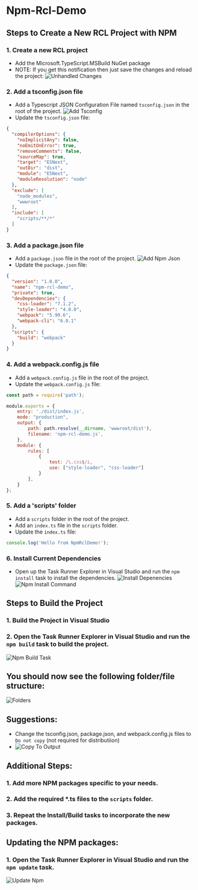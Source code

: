 # Npm-Rcl-Demo

## Steps to Create a New RCL Project with NPM
### 1. Create a new RCL project
-  Add the Microsoft.TypeScript.MSBuild NuGet package
-  NOTE: If you get this notification then just save the changes and reload the project:
![Unhandled Changes](unhandled-changes.png)

### 2. Add a tsconfig.json file
- Add a Typescript JSON Configuration File named `tsconfig.json` in the root of the project.
![Add Tsconfig](add-tsconfig.png)
- Update the `tsconfig.json` file:
```json
{
  "compilerOptions": {
    "noImplicitAny": false,
    "noEmitOnError": true,
    "removeComments": false,
    "sourceMap": true,
    "target": "ESNext",
    "outDir": "dist",
    "module": "ESNext",
    "moduleResolution": "node"
  },
  "exclude": [
    "node_modules",
    "wwwroot"
  ],
  "include": [
    "scripts/**/*"
  ]
}
```
### 3. Add a package.json file
- Add a `package.json` file in the root of the project.
![Add Npm Json](add-npm-json.png)
- Update the `package.json` file:
```json
{
  "version": "1.0.0",
  "name": "npm-rcl-demo",
  "private": true,
  "devDependencies": {
    "css-loader": "7.1.2",
    "style-loader": "4.0.0",
    "webpack": "5.99.6",
    "webpack-cli": "6.0.1"
  },
  "scripts": {
    "build": "webpack"
  }
}
```
### 4. Add a webpack.config.js file
- Add a `webpack.config.js` file in the root of the project.
- Update the `webpack.config.js` file:
```javascript
const path = require('path');

module.exports = {
    entry: './dist/index.js',
    mode: "production",
    output: {
        path: path.resolve(__dirname, 'wwwroot/dist'),
        filename: 'npm-rcl-demo.js',
    },
    module: {
        rules: [
            {
                test: /\.css$/i,
                use: ["style-loader", "css-loader"]
            }
        ],
    }
};
```
### 5. Add a 'scripts' folder
- Add a `scripts` folder in the root of the project.
- Add an `index.ts` file in the `scripts` folder.
- Update the `index.ts` file:
```typescript
console.log('Hello from NpmRclDemo!');
```

### 6. Install Current Dependencies
- Open up the Task Runner Explorer in Visual Studio and run the `npm install` task to install the dependencies.
![Install Depenencies](install-depenencies.png)
![Npm Install Command](npm-install-command.png)

## Steps to Build the Project
### 1. Build the Project in Visual Studio
### 2. Open the Task Runner Explorer in Visual Studio and run the `npm build` task to build the project.
![Npm Build Task](npm-build-task.png)

## You should now see the following folder/file structure:
![Folders](folders.png)

## Suggestions:
- Change the tsconfig.json, package.json, and webpack.config.js files to `Do not copy` (not required for distributiion)
- ![Copy To Output](copy-to-output.png)

## Additional Steps:
### 1. Add more NPM packages specific to your needs.
### 2. Add the required *.ts files to the `scripts` folder.
### 3. Repeat the Install/Build tasks to incorporate the new packages.

## Updating the NPM packages:
### 1. Open the Task Runner Explorer in Visual Studio and run the `npm update` task.
![Update Npm](update-npm.png)